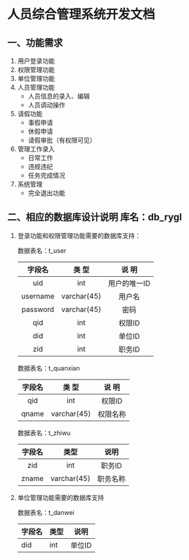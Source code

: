

# 人员综合管理系统开发文档

## 一、功能需求

1. 用户登录功能
2. 权限管理功能
3. 单位管理功能
4. 人员管理功能
   * 人员信息的录入、编辑
   * 人员调动操作
5. 请假功能
   * 事假申请
   * 休假申请
   * 请假审批（有权限可见）
6. 管理工作录入
   * 日常工作
   * 违规违纪
   * 任务完成情况
7. 系统管理
   * 完全退出功能



## 二、相应的数据库设计说明  库名：db_rygl

1. 登录功能和权限管理功能需要的数据库支持：

    数据表名：t_user 

   |  字段名  |  类    型   |   说    明   |
   | :------: | :---------: | :----------: |
   |   uid    |     int     | 用户的唯一ID |
   | username | varchar(45) |    用户名    |
   | password | varchar(45) |     密码     |
   |   qid    |     int     |    权限ID    |
   |   did    |     int     |    单位ID    |
   |   zid    |     int     |    职务ID    |

   数据表名：t_quanxian

   | 字段名 |  类    型   | 说    明 |
   | :----: | :---------: | :------: |
   |  qid   |     int     |  权限ID  |
   | qname  | varchar(45) | 权限名称 |

   数据表名：t_zhiwu

   | 字段名 |    类型     |   说明   |
   | :----: | :---------: | :------: |
   |  zid   |     int     |  职务ID  |
   | zname  | varchar(45) | 职务名称 |

2. 单位管理功能需要的数据库支持

   数据表名：t_danwei

   | 字段名 | 类型 | 说明   |
   | ------ | ---- | ------ |
   | did    | int  | 单位ID |
